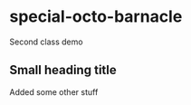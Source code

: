 # special-octo-barnacle
Second class demo

<!--Small heading-->
## Small heading title

Added some other stuff

